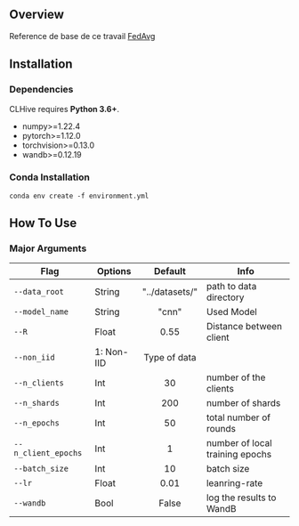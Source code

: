 ## Overview

Reference de base de ce travail [FedAvg](https://github.com/naderAsadi/FedAvg) 

## Installation

### Dependencies

CLHive requires **Python 3.6+**.

- numpy>=1.22.4
- pytorch>=1.12.0
- torchvision>=0.13.0
- wandb>=0.12.19

### Conda Installation

```
conda env create -f environment.yml
```

## How To Use

### Major Arguments

| Flag            | Options     | Default |Info        |
| --------------- | ----------- | :-------: |----------|
| `--data_root` | String     | "../datasets/" | path to data directory |
| `--model_name`   | String | "cnn"|Used Model
| `--R` | Float     | 0.55 | Distance between client
|`--non_iid` | 1: Non-IID | Type of data
| `--n_clients` | Int     | 30 | number of the clients |
| `--n_shards` | Int     | 200 | number of shards |
| `--n_epochs` | Int     | 50 | total number of rounds |
| `--n_client_epochs` | Int     | 1 | number of local training epochs |
| `--batch_size` | Int     | 10 | batch size |
| `--lr` | Float     | 0.01 | leanring-rate |
| `--wandb` | Bool     | False | log the results to WandB |



